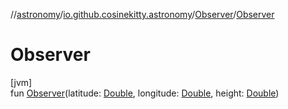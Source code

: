 //[astronomy](../../../index.md)/[io.github.cosinekitty.astronomy](../index.md)/[Observer](index.md)/[Observer](-observer.md)

# Observer

[jvm]\
fun [Observer](-observer.md)(latitude: [Double](https://kotlinlang.org/api/latest/jvm/stdlib/kotlin/-double/index.html), longitude: [Double](https://kotlinlang.org/api/latest/jvm/stdlib/kotlin/-double/index.html), height: [Double](https://kotlinlang.org/api/latest/jvm/stdlib/kotlin/-double/index.html))
